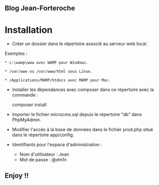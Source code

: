 ## Blog Jean-Forteroche

# Installation

* Créer un dossier dans le répertoire associé au serveur web local.

Exemples :

    * c:\wamp\www avec WAMP pour Windows.

    * /var/www ou /var/www/html sous Linux.

    * /Applications/MAMP/htdocs avec MAMP pour Mac.

* Installer les dépendances avec composer dans ce répertoire avec la commande :

    composer install
    
* Importer le fichier microcms.sql depuis le répertoire "db" dans PhpMyAdmin.
* Modifier l'accès à la base de données dans le fichier prod.php situé dans le répertoire app/config.
    
* Identifiants pour l'espace d'administration :
    * Nom d'utilisateur : Jean
    * Mot de passe : @dm1n

## Enjoy !!


